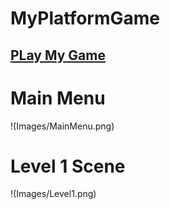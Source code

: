 # MyPlatformGame

## [PLay My Game](https://s528345.github.io/MyPlatformGame/.)

# Main Menu
!(Images/MainMenu.png)

# Level 1 Scene
!(Images/Level1.png)

